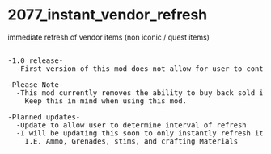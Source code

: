 # 2077_instant_vendor_refresh
immediate refresh of vendor items (non iconic  / quest items)
<pre>

-1.0 release-
  -First version of this mod does not allow for user to control when the window refreshes. This will be added in a future release
  
-Please Note-
  -This mod currently removes the ability to buy back sold items. this means that selling an iconic weapon to the shop will make it un recoverable. 
    Keep this in mind when using this mod. 
    
-Planned updates-
  -Update to allow user to determine interval of refresh
  -I will be updating this soon to only instantly refresh items commonly purchased in bulk 
    I.E. Ammo, Grenades, stims, and crafting Materials
    
</pre>
  
